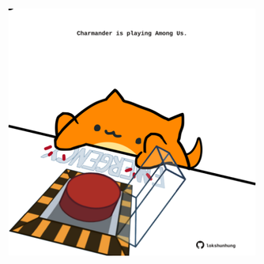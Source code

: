 <!-- built at 20/08/2022, 08:01:10 UTC -->
<p align="center">
  <img width="500" height="500" src="./ReadmeImage.svg">
</p>
